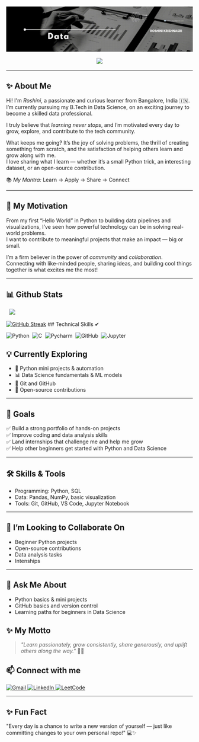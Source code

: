 <p align="center">
<img src = "https://github.com/RoshiniKrishnasri/RoshiniKrishnaSri/blob/main/WhatsApp%20Image%202025-07-12%20at%2020.34.33_63cb4225.jpg">
</p>

<p align="center">
  <img src="https://readme-typing-svg.herokuapp.com?color=007ACC&size=28&center=true&vCenter=true&width=750&height=70&lines=Hey+I'm+Roshini+Krishna+Sri+💛;🌱+On+a+journey+of+self-growth+%26+learning;💡+Curious+Mind+%7C+Passionate+Problem+Solver;💻+Exploring+Data+Science+%7C+Python+%7C+SQL;📊+LeetCode+%26+GitHub+Grind;🎯+Focused+on+Consistency+Over+Perfection;📚+Loves+to+learn+%7C+build+%7C+grow;✨+Believer+in+Small+Steps+%3D+Big+Change">
</p>


---

## ✨ About Me

Hi! I'm *Roshini*, a passionate and curious learner from Bangalore, India 🇮🇳.  
I’m currently pursuing my B.Tech in Data Science, on an exciting journey to become a skilled data professional.  

I truly believe that *learning never stops*, and I’m motivated every day to grow, explore, and contribute to the tech community.

What keeps me going? It’s the joy of solving problems, the thrill of creating something from scratch, and the satisfaction of helping others learn and grow along with me.  
I love sharing what I learn — whether it’s a small Python trick, an interesting dataset, or an open-source contribution.

📚 *My Mantra:* Learn → Apply → Share → Connect

---

## 🚀 My Motivation

From my first “Hello World” in Python to building data pipelines and visualizations, I’ve seen how powerful technology can be in solving real-world problems.  
I want to contribute to meaningful projects that make an impact — big or small.

I’m a firm believer in the power of *community* and *collaboration*.  
Connecting with like-minded people, sharing ideas, and building cool things together is what excites me the most!

---
## 📊 Github Stats

<p align="left">
  <img width="48%" src="https://github-readme-stats.vercel.app/api?username=roshini-hub&show_icons=true&theme=tokyonight&count_private=true&include_all_commits=true"/> 
</p>
<a href="https://git.io/streak-stats"><img src="https://streak-stats.demolab.com?user=roshini-hub&theme=dark&exclude_days=Sun" alt="GitHub Streak" /></a>
## Technical Skills ✔

![Python](https://img.shields.io/badge/-Python-05122A?style=flat&logo=Python)&nbsp;
![C](https://img.shields.io/badge/-C-05122A?style=flat&logo=C&logoColor=A8B9CC)&nbsp;
![Pycharm](https://img.shields.io/badge/-Pycharm-05122A?style=flat&logo=pycharm&logoColor=007ACC)&nbsp;
![GitHub](https://img.shields.io/badge/-GitHub-05122A?style=flat&logo=github)&nbsp;
![Jupyter](https://img.shields.io/badge/-Jupyter-05122A?style=flat&logo=jupyter&logoColor=007ACC)&nbsp;

## 💡 Currently Exploring

- 🐍 Python mini projects & automation
- 📊 Data Science fundamentals & ML models
- 🐙 Git and GitHub
- 🤝 Open-source contributions

---

## 🎯 Goals

✅ Build a strong portfolio of hands-on projects  
✅ Improve coding and data analysis skills  
✅ Land internships that challenge me and help me grow  
✅ Help other beginners get started with Python and Data Science

---

## 🛠 Skills & Tools

- Programming: Python, SQL
- Data: Pandas, NumPy, basic visualization
- Tools: Git, GitHub, VS Code, Jupyter Notebook

---

## 🤝 I’m Looking to Collaborate On

- Beginner Python projects
- Open-source contributions
- Data analysis tasks
- Intenships
 

---

## 💬 Ask Me About

- Python basics & mini projects
- GitHub basics and version control
- Learning paths for beginners in Data Science


## ✨ My Motto
> *"Learn passionately, grow consistently, share generously, and uplift others along the way."* 🌱💫


## 📫 Connect with me

<p align="left">
  <a href="mailto:roshinikrishnasri@gmail.com" target="_blank">
    <img src="https://img.icons8.com/color/48/000000/gmail--v1.png" alt="Gmail" />
  </a>
  <a href="https://www.linkedin.com/in/roshini-krishnasri-b3b677293/" target="_blank">
    <img src="https://img.icons8.com/color/48/000000/linkedin.png" alt="LinkedIn" />
  </a>
  <a href="https://leetcode.com/u/rosh_ini_166/" target="_blank">
    <img src="https://upload.wikimedia.org/wikipedia/commons/1/19/LeetCode_logo_black.png" alt="LeetCode" width="40" height="40"/>
  </a>
</p>



---

## ✨ Fun Fact

"Every day is a chance to write a new version of yourself — just like committing changes to your own personal repo!" 💻✨


